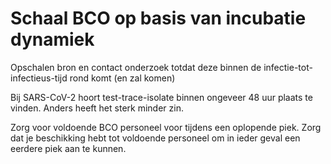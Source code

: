 # Schaal BCO op basis van incubatie dynamiek

Opschalen bron en contact onderzoek totdat deze binnen de infectie-tot-infectieus-tijd rond komt (en zal komen)

Bij SARS-CoV-2 hoort test-trace-isolate binnen ongeveer 48 uur plaats te vinden. Anders heeft het sterk minder zin.

Zorg voor voldoende BCO personeel voor tijdens een oplopende piek. Zorg dat je beschikking hebt tot voldoende personeel om in ieder geval een eerdere piek aan te kunnen.